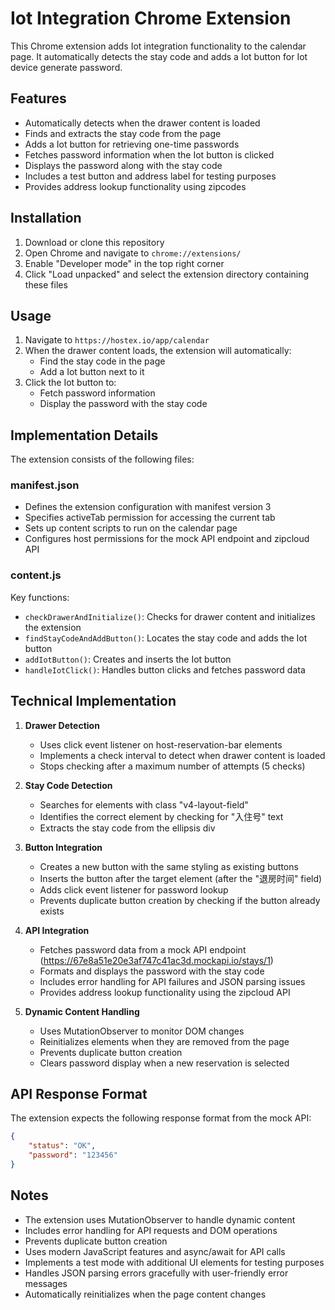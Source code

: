 # Iot Integration Chrome Extension

This Chrome extension adds Iot integration functionality to the calendar page. It automatically detects the stay code and adds a Iot button for Iot device generate password.

## Features

- Automatically detects when the drawer content is loaded
- Finds and extracts the stay code from the page
- Adds a Iot button for retrieving one-time passwords
- Fetches password information when the Iot button is clicked
- Displays the password along with the stay code
- Includes a test button and address label for testing purposes
- Provides address lookup functionality using zipcodes

## Installation

1. Download or clone this repository
2. Open Chrome and navigate to `chrome://extensions/`
3. Enable "Developer mode" in the top right corner
4. Click "Load unpacked" and select the extension directory containing these files

## Usage

1. Navigate to `https://hostex.io/app/calendar`
2. When the drawer content loads, the extension will automatically:
   - Find the stay code in the page
   - Add a Iot button next to it
3. Click the Iot button to:
   - Fetch password information
   - Display the password with the stay code

## Implementation Details

The extension consists of the following files:

### manifest.json
- Defines the extension configuration with manifest version 3
- Specifies activeTab permission for accessing the current tab
- Sets up content scripts to run on the calendar page
- Configures host permissions for the mock API endpoint and zipcloud API

### content.js
Key functions:
- `checkDrawerAndInitialize()`: Checks for drawer content and initializes the extension
- `findStayCodeAndAddButton()`: Locates the stay code and adds the Iot button
- `addIotButton()`: Creates and inserts the Iot button
- `handleIotClick()`: Handles button clicks and fetches password data

## Technical Implementation

1. **Drawer Detection**
   - Uses click event listener on host-reservation-bar elements
   - Implements a check interval to detect when drawer content is loaded
   - Stops checking after a maximum number of attempts (5 checks)

2. **Stay Code Detection**
   - Searches for elements with class "v4-layout-field"
   - Identifies the correct element by checking for "入住号" text
   - Extracts the stay code from the ellipsis div

3. **Button Integration**
   - Creates a new button with the same styling as existing buttons
   - Inserts the button after the target element (after the "退房时间" field)
   - Adds click event listener for password lookup
   - Prevents duplicate button creation by checking if the button already exists

4. **API Integration**
   - Fetches password data from a mock API endpoint (https://67e8a51e20e3af747c41ac3d.mockapi.io/stays/1)
   - Formats and displays the password with the stay code
   - Includes error handling for API failures and JSON parsing issues
   - Provides address lookup functionality using the zipcloud API

5. **Dynamic Content Handling**
   - Uses MutationObserver to monitor DOM changes
   - Reinitializes elements when they are removed from the page
   - Prevents duplicate button creation
   - Clears password display when a new reservation is selected

## API Response Format

The extension expects the following response format from the mock API:

```json
{
    "status": "OK",
    "password": "123456"
}
```

## Notes

- The extension uses MutationObserver to handle dynamic content
- Includes error handling for API requests and DOM operations
- Prevents duplicate button creation
- Uses modern JavaScript features and async/await for API calls
- Implements a test mode with additional UI elements for testing purposes
- Handles JSON parsing errors gracefully with user-friendly error messages
- Automatically reinitializes when the page content changes
